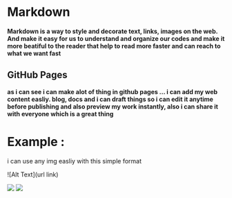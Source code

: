 
# Markdown 
**Markdown is a way to style and decorate text, links, images on the web.
And make it easy for us to understand and organize our codes and make it more beatiful to the reader that help to read more faster and can reach to what we want fast**

## GitHub Pages
__as i can see i can make alot of thing in github pages ... i can add my web content easliy.  blog, docs and i can draft things so i can edit it anytime before publishing and also preview my work instantly, also i can share it with everyone which is a great thing__

# Example :
i can use any img easliy with this simple format

![Alt Text](url link)

![](https://upload.wikimedia.org/wikipedia/en/f/f1/Down_Arrow_Icon.png)
![](https://msudol.com/wp-content/uploads/2017/04/markdown-e1495510605448.png)

